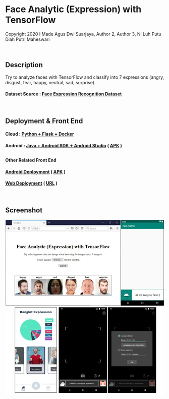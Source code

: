 # Face Analytic (Expression) with TensorFlow
Copyright 2020  I Made Agus Dwi Suarjaya, Author 2, Author 3, Ni Luh Putu Diah Putri Maheswari


&nbsp; 


## Description
Try to analyze faces with TensorFlow and classify into 7 expressions (angry, disgust, fear, happy, neutral, sad, surprise).
#### Dataset Source : [Face Expression Recognition Dataset](https://www.kaggle.com/jonathanoheix/face-expression-recognition-dataset)


&nbsp; 


## Deployment & Front End
#### Cloud : [Python + Flask + Docker](https://github.com/agussuarjaya/Face_Analytic_-Expression-/tree/master/Server)
#### Android : [Java + Android SDK + Android Studio](https://github.com/agussuarjaya/Face_Analytic_-Expression-/tree/master/Client) ( [APK](https://github.com/agussuarjaya/Face_Analytic_-Expression-/blob/master/Face_Analytic_(Expression)-debug.apk) )
##  
#### Other Related Front End
#### [Android Deployment](https://github.com/agussuarjaya/Face_Analytic_Android_-TFLite-Cloud-) ( [APK](https://github.com/agussuarjaya/Face_Analytic_Android_-TFLite-Cloud-/blob/master/Face_Analytic_Android_(TFLite%2BCloud)-debug.apk) )
#### [Web Deployment](https://github.com/kobars/React-predict-face-expression) ( [URL](https://react-predict-face-expression.kobar.now.sh/) )


&nbsp; 


## Screenshot
![Screenshot](readme.jpg)
